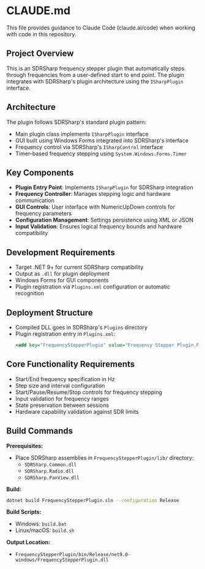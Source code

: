 # CLAUDE.md

This file provides guidance to Claude Code (claude.ai/code) when working with code in this repository.

## Project Overview

This is an SDRSharp frequency stepper plugin that automatically steps through frequencies from a user-defined start to end point. The plugin integrates with SDRSharp's plugin architecture using the `ISharpPlugin` interface.

## Architecture

The plugin follows SDRSharp's standard plugin pattern:
- Main plugin class implements `ISharpPlugin` interface
- GUI built using Windows Forms integrated into SDRSharp's interface
- Frequency control via SDRSharp's `ISharpControl` interface
- Timer-based frequency stepping using `System.Windows.Forms.Timer`

## Key Components

- **Plugin Entry Point**: Implements `ISharpPlugin` for SDRSharp integration
- **Frequency Controller**: Manages stepping logic and hardware communication
- **GUI Controls**: User interface with NumericUpDown controls for frequency parameters
- **Configuration Management**: Settings persistence using XML or JSON
- **Input Validation**: Ensures logical frequency bounds and hardware compatibility

## Development Requirements

- Target .NET 9+ for current SDRSharp compatibility
- Output as `.dll` for plugin deployment
- Windows Forms for GUI components
- Plugin registration via `Plugins.xml` configuration or automatic recognition

## Deployment Structure

- Compiled DLL goes in SDRSharp's `Plugins` directory
- Plugin registration entry in `Plugins.xml`:
  ```xml
  <add key="FrequencyStepperPlugin" value="Frequency Stepper Plugin.FrequencyStepperPlugin, FrequencyStepperPlugin" />
  ```

## Core Functionality Requirements

- Start/End frequency specification in Hz
- Step size and interval configuration
- Start/Pause/Resume/Stop controls for frequency stepping
- Input validation for frequency ranges
- State preservation between sessions
- Hardware capability validation against SDR limits

## Build Commands

**Prerequisites:**
- Place SDRSharp assemblies in `FrequencyStepperPlugin/lib/` directory:
  - `SDRSharp.Common.dll`
  - `SDRSharp.Radio.dll` 
  - `SDRSharp.PanView.dll`

**Build:**
```bash
dotnet build FrequencyStepperPlugin.sln --configuration Release
```

**Build Scripts:**
- Windows: `build.bat`
- Linux/macOS: `build.sh`

**Output Location:**
- `FrequencyStepperPlugin/bin/Release/net9.0-windows/FrequencyStepperPlugin.dll`